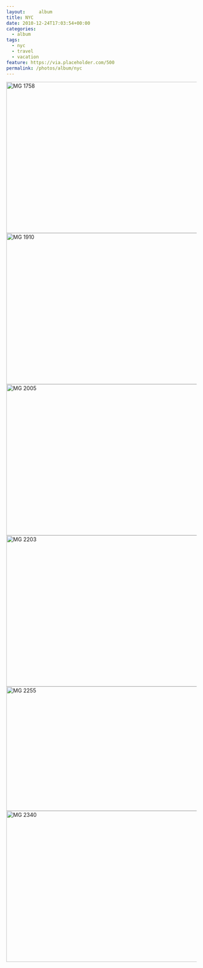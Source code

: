 ```yaml
---
layout:     album
title: NYC
date: 2010-12-24T17:03:54+00:00
categories: 
  - album
tags:
  - nyc
  - travel
  - vacation
feature: https://via.placeholder.com/500
permalink: /photos/album/nyc
---
```

<img src="http://claycarson.net/wp-content/uploads/2017/07/MG_1758.jpg" alt="MG 1758" title="_MG_1758.jpg" border="0" width="600" height="400" />

<img src="http://claycarson.net/wp-content/uploads/2017/07/MG_1910.jpg" alt="MG 1910" title="_MG_1910.jpg" border="0" width="600" height="400" />

<img src="http://claycarson.net/wp-content/uploads/2017/07/MG_2005.jpg" alt="MG 2005" title="_MG_2005.jpg" border="0" width="600" height="400" />

<img src="http://claycarson.net/wp-content/uploads/2017/07/MG_2203.jpg" alt="MG 2203" title="_MG_2203.jpg" border="0" width="600" height="400" />

<img src="http://claycarson.net/wp-content/uploads/2017/07/MG_2255.jpg" alt="MG 2255" title="_MG_2255.jpg" border="0" width="599" height="329" />

<img src="http://claycarson.net/wp-content/uploads/2017/07/MG_2340.jpg" alt="MG 2340" title="_MG_2340.jpg" border="0" width="600" height="400" />